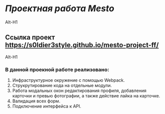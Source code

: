 # *Проектная работа Mesto*
Alt-H1
## Ссылка проект https://s0ldier3style.github.io/mesto-project-ff/
Alt-H1
### **В данной проекной работе реализовано:**
1. Инфраструктурное окружение с помощью Webpack.
2. Струкрутирование кода на отдельные модули.
3. Работа модальных окон редактирования профиля, добавления карточки и превью фотографии, а также действие лайка на карточке.
4. Валидация всех форм.
5. Подключение интерфейса к API.
